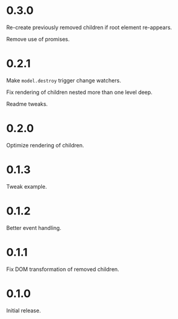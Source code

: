 0.3.0
=====
Re-create previously removed children if root element re-appears.

Remove use of promises.

0.2.1
=====
Make `model.destroy` trigger change watchers.

Fix rendering of children nested more than one level deep.

Readme tweaks.

0.2.0
=====
Optimize rendering of children.

0.1.3
=====
Tweak example.

0.1.2
=====
Better event handling.

0.1.1
=====
Fix DOM transformation of removed children.

0.1.0
=====
Initial release.
